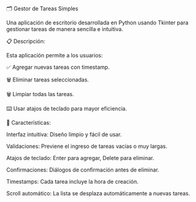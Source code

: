 🗂️ Gestor de Tareas Simples

Una aplicación de escritorio desarrollada en Python usando Tkinter para gestionar tareas de manera sencilla e intuitiva.

📋 Descripción:

Esta aplicación permite a los usuarios:

✅ Agregar nuevas tareas con timestamp.

🗑️ Eliminar tareas seleccionadas.

🗑️ Limpiar todas las tareas.

⌨️ Usar atajos de teclado para mayor eficiencia.

🚀 Características:

Interfaz intuitiva: Diseño limpio y fácil de usar.

Validaciones: Previene el ingreso de tareas vacías o muy largas.

Atajos de teclado: Enter para agregar, Delete para eliminar.

Confirmaciones: Diálogos de confirmación antes de eliminar.

Timestamps: Cada tarea incluye la hora de creación.

Scroll automático: La lista se desplaza automáticamente a nuevas tareas.
